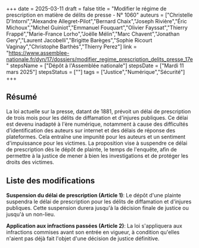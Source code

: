 +++
date = 2025-03-11
draft = false
title = "Modifier le régime de prescription en matière de délits de presse - N° 1060"
auteurs = ["Christelle D'Intorni","Alexandre Allegret-Pilot","Bernard Chaix","Joseph Rivière","Éric Michoux","Michel Guiniot","Emmanuel Fouquart","Olivier Fayssat","Thierry Frappé","Marie-France Lorho","Joëlle Mélin","Marc Chavent","Jonathan Gery","Laurent Jacobelli","Brigitte Barèges","Sophie Ricourt Vaginay","Christophe Barthès","Thierry Perez"]
link = "https://www.assemblee-nationale.fr/dyn/17/dossiers/modifier_regime_prescription_delits_presse_17e"
stepsName = ["Dépôt à l'Assemblée nationale"]
stepsDate = ["Mardi 11 mars 2025"]
stepsStatus = [""]
tags = ["Justice","Numérique","Sécurité"]
+++

## Résumé

La loi actuelle sur la presse, datant de 1881, prévoit un délai de prescription de trois mois pour les délits de diffamation et d'injures publiques. Ce délai est devenu inadapté à l'ère numérique, notamment à cause des difficultés d'identification des auteurs sur internet et des délais de réponse des plateformes. Cela entraîne une impunité pour les auteurs et un sentiment d'impuissance pour les victimes. La proposition vise à suspendre ce délai de prescription dès le dépôt de plainte, le temps de l'enquête, afin de permettre à la justice de mener à bien les investigations et de protéger les droits des victimes.

## Liste des modifications

**Suspension du délai de prescription (Article 1)**: Le dépôt d'une plainte suspendra le délai de prescription pour les délits de diffamation et d'injures publiques. Cette suspension durera jusqu'à la décision finale de justice ou jusqu'à un non-lieu.

**Application aux infractions passées (Article 2)**: La loi s'appliquera aux infractions commises avant son entrée en vigueur, à condition qu'elles n'aient pas déjà fait l'objet d'une décision de justice définitive.
